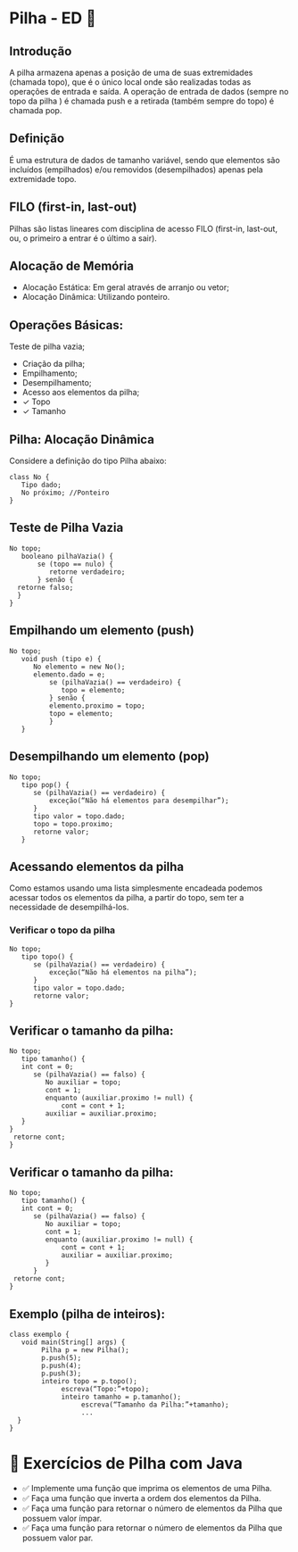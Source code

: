 #  Pilha - ED 🔋

## Introdução
A pilha armazena apenas a posição de uma de suas extremidades (chamada topo), que é o único local onde são realizadas todas as operações de entrada e saída. A operação de entrada de dados (sempre no topo da pilha ) é chamada push e a retirada (também sempre do topo) é chamada pop.

## Definição 

É uma estrutura de dados de tamanho variável, sendo que elementos são incluídos (empilhados) e/ou removidos (desempilhados) apenas pela extremidade topo.

## FILO (first-in, last-out)

Pilhas são listas lineares com disciplina de acesso FILO (first-in, last-out, ou, o primeiro a entrar é o último a sair).

## Alocação de Memória

- Alocação Estática: Em geral através de arranjo ou
vetor;
- Alocação Dinâmica: Utilizando ponteiro.

## Operações Básicas:

Teste de pilha vazia;
- Criação da pilha;
- Empilhamento;
- Desempilhamento;
- Acesso aos elementos da pilha;
- ✓ Topo
- ✓ Tamanho

## Pilha: Alocação Dinâmica

Considere a definição do tipo Pilha abaixo:
```
class No {
   Tipo dado;
   No próximo; //Ponteiro
}
```

## Teste de Pilha Vazia

```
No topo;
   booleano pilhaVazia() {
       se (topo == nulo) {
          retorne verdadeiro;
       } senão {
  retorne falso;
  }
}
```

## Empilhando um elemento (push)

```
No topo;
   void push (tipo e) {
      No elemento = new No();
      elemento.dado = e;
          se (pilhaVazia() == verdadeiro) {
             topo = elemento;
          } senão {
          elemento.proximo = topo;
          topo = elemento;
          } 
   }
```

## Desempilhando um elemento (pop)

```
No topo;
   tipo pop() {
      se (pilhaVazia() == verdadeiro) {
          exceção(“Não há elementos para desempilhar”);
      }
      tipo valor = topo.dado;
      topo = topo.proximo;
      retorne valor;
   }
```

## Acessando elementos da pilha

Como estamos usando uma lista simplesmente encadeada podemos acessar todos os elementos da pilha, a partir do topo, sem ter a necessidade de desempilhá-los.

### Verificar o topo da pilha

```
No topo;
   tipo topo() {
      se (pilhaVazia() == verdadeiro) {
          exceção(“Não há elementos na pilha”);
      }
      tipo valor = topo.dado;
      retorne valor;
}
```

## Verificar o tamanho da pilha:

```
No topo;
   tipo tamanho() {
   int cont = 0;
      se (pilhaVazia() == falso) {
         No auxiliar = topo;
         cont = 1;
         enquanto (auxiliar.proximo != null) {
             cont = cont + 1;
         auxiliar = auxiliar.proximo;
   }
}
 retorne cont;
}
```

## Verificar o tamanho da pilha:

```
No topo;
   tipo tamanho() {
   int cont = 0;
      se (pilhaVazia() == falso) {
         No auxiliar = topo;
         cont = 1;
         enquanto (auxiliar.proximo != null) {
             cont = cont + 1;
             auxiliar = auxiliar.proximo;
         }
      } 
 retorne cont;
}
```


## Exemplo (pilha de inteiros):

```
class exemplo {
   void main(String[] args) {
        Pilha p = new Pilha();
        p.push(5);
        p.push(4);
        p.push(3);
        inteiro topo = p.topo();
             escreva(“Topo:”+topo);
             inteiro tamanho = p.tamanho();
                  escreva(“Tamanho da Pilha:”+tamanho);
                  ...
  }
}
```


# 📝 Exercícios de Pilha com Java

- ✅ Implemente uma função que imprima os elementos de uma Pilha.
- ✅ Faça uma função que inverta a ordem dos elementos da Pilha.
- ✅ Faça uma função para retornar o número de elementos da Pilha que possuem valor ímpar.
- ✅ Faça uma função para retornar o número de elementos da Pilha que possuem valor par.
